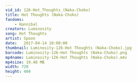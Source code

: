 ```yaml
---
vid_id: 126-Hot_Thoughts_(Naka-Choko)
title: Hot Thoughts (Naka-Choko)
fandoms:
    - Hannibal
creators: Luminosity
song: Hot Thoughts
artist: Spoon
date:   2017-04-14 10:00:00
thumbnail: Luminosity-126-Hot Thoughts (Naka-Choko).jpg
barcode: Luminosity-126-Hot Thoughts (Naka-Choko).png
mp4name: Luminosity-126-Hot Thoughts (Naka-Choko).m4v
mp4size: 19.48 MB
width: 720
height: 404
---
```



  